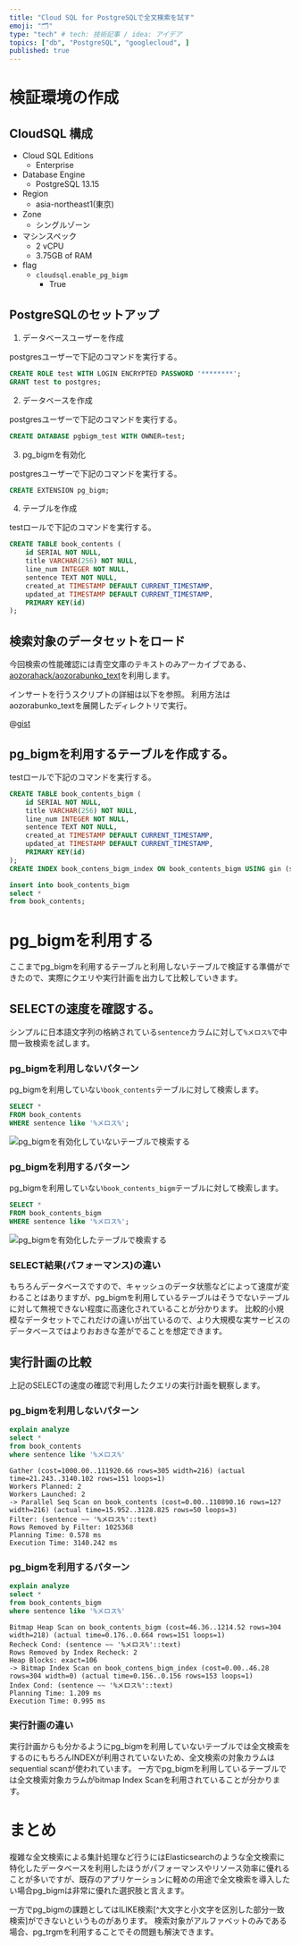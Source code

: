 ```yaml
---
title: "Cloud SQL for PostgreSQLで全文検索を試す"
emoji: "🗂"
type: "tech" # tech: 技術記事 / idea: アイデア
topics: ["db", "PostgreSQL", "googlecloud", ]
published: true
---
```


# 検証環境の作成
## CloudSQL 構成
- Cloud SQL Editions
  - Enterprise
- Database Engine
  - PostgreSQL 13.15
- Region
  - asia-northeast1(東京)
- Zone
  - シングルゾーン
- マシンスペック
  - 2 vCPU
  - 3.75GB of RAM
- flag
  - `cloudsql.enable_pg_bigm`
    - True

## PostgreSQLのセットアップ
1. データベースユーザーを作成

postgresユーザーで下記のコマンドを実行する。

```sql
CREATE ROLE test WITH LOGIN ENCRYPTED PASSWORD '********';
GRANT test to postgres;
```

2. データベースを作成

postgresユーザーで下記のコマンドを実行する。

```sql
CREATE DATABASE pgbigm_test WITH OWNER=test;
```

3. pg_bigmを有効化

postgresユーザーで下記のコマンドを実行する。

```sql
CREATE EXTENSION pg_bigm;
```

4. テーブルを作成

testロールで下記のコマンドを実行する。

```sql
CREATE TABLE book_contents (
    id SERIAL NOT NULL,
    title VARCHAR(256) NOT NULL,
    line_num INTEGER NOT NULL,
    sentence TEXT NOT NULL,
    created_at TIMESTAMP DEFAULT CURRENT_TIMESTAMP,
    updated_at TIMESTAMP DEFAULT CURRENT_TIMESTAMP,
    PRIMARY KEY(id)
);
```

## 検索対象のデータセットをロード
今回検索の性能確認には青空文庫のテキストのみアーカイブである、[aozorahack/aozorabunko_text](https://github.com/aozorahack/aozorabunko_text)を利用します。

インサートを行うスクリプトの詳細は以下を参照。
利用方法はaozorabunko_textを展開したディレクトリで実行。

@[gist](https://gist.github.com/nnaka2992/eef622f0ab25e7e8e9585251aac13620)

## pg_bigmを利用するテーブルを作成する。

testロールで下記のコマンドを実行する。

```sql
CREATE TABLE book_contents_bigm (
    id SERIAL NOT NULL,
    title VARCHAR(256) NOT NULL,
    line_num INTEGER NOT NULL,
    sentence TEXT NOT NULL,
    created_at TIMESTAMP DEFAULT CURRENT_TIMESTAMP,
    updated_at TIMESTAMP DEFAULT CURRENT_TIMESTAMP,
    PRIMARY KEY(id)
);
CREATE INDEX book_contens_bigm_index ON book_contents_bigm USING gin (sentence gin_bigm_ops);
```

```sql
insert into book_contents_bigm
select *
from book_contents;
```

# pg_bigmを利用する

ここまでpg_bigmを利用するテーブルと利用しないテーブルで検証する準備ができたので、実際にクエリや実行計画を出力して比較していきます。

## SELECTの速度を確認する。
シンプルに日本語文字列の格納されている`sentence`カラムに対して`%メロス%`で中間一致検索を試します。

### pg_bigmを利用しないパターン

pg_bigmを利用していない`book_contents`テーブルに対して検索します。
```sql
SELECT *
FROM book_contents
WHERE sentence like '%メロス%';
```
![pg_bigmを有効化していないテーブルで検索する](/images/use_pgbigm_on_cloudsql/select_without_pg_bigm.gif)

### pg_bigmを利用するパターン

pg_bigmを利用していない`book_contents_bigm`テーブルに対して検索します。
```sql
SELECT *
FROM book_contents_bigm
WHERE sentence like '%メロス%';
```
![pg_bigmを有効化したテーブルで検索する](/images/use_pgbigm_on_cloudsql/select_with_pg_bigm.gif)

### SELECT結果(パフォーマンス)の違い
もちろんデータベースですので、キャッシュのデータ状態などによって速度が変わることはありますが、pg_bigmを利用しているテーブルはそうでないテーブルに対して無視できない程度に高速化されていることが分かります。
比較的小規模なデータセットでこれだけの違いが出ているので、より大規模な実サービスのデータベースではよりおおきな差がでることを想定できます。

## 実行計画の比較

上記のSELECTの速度の確認で利用したクエリの実行計画を観察します。

### pg_bigmを利用しないパターン

```sql
explain analyze
select *
from book_contents
where sentence like '%メロス%'
```

```text
Gather (cost=1000.00..111920.66 rows=305 width=216) (actual time=21.243..3140.102 rows=151 loops=1)
Workers Planned: 2
Workers Launched: 2
-> Parallel Seq Scan on book_contents (cost=0.00..110890.16 rows=127 width=216) (actual time=15.952..3128.825 rows=50 loops=3)
Filter: (sentence ~~ '%メロス%'::text)
Rows Removed by Filter: 1025368
Planning Time: 0.578 ms
Execution Time: 3140.242 ms
```

### pg_bigmを利用するパターン

```sql
explain analyze
select *
from book_contents_bigm
where sentence like '%メロス%'
```

```text
Bitmap Heap Scan on book_contents_bigm (cost=46.36..1214.52 rows=304 width=218) (actual time=0.176..0.664 rows=151 loops=1)
Recheck Cond: (sentence ~~ '%メロス%'::text)
Rows Removed by Index Recheck: 2
Heap Blocks: exact=106
-> Bitmap Index Scan on book_contens_bigm_index (cost=0.00..46.28 rows=304 width=0) (actual time=0.156..0.156 rows=153 loops=1)
Index Cond: (sentence ~~ '%メロス%'::text)
Planning Time: 1.209 ms
Execution Time: 0.995 ms
```

### 実行計画の違い

実行計画からも分かるようにpg_bigmを利用していないテーブルでは全文検索をするのにもちろんINDEXが利用されていないため、全文検索の対象カラムはsequential scanが使われています。
一方でpg_bigmを利用しているテーブルでは全文検索対象カラムがbitmap Index Scanを利用されていることが分かります。


# まとめ

複雑な全文検索による集計処理など行うにはElasticsearchのような全文検索に特化したデータベースを利用したほうがパフォーマンスやリソース効率に優れることが多いですが、既存のアプリケーションに軽めの用途で全文検索を導入したい場合pg_bigmは非常に優れた選択肢と言えます。

一方でpg_bigmの課題としてはILIKE検索[^大文字と小文字を区別した部分一致検索]ができないというものがあります。
検索対象がアルファベットのみである場合、pg_trgmを利用することでその問題も解決できます。

